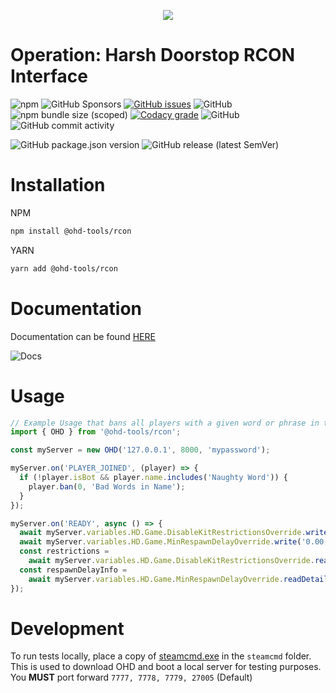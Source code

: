 <p align="center">
  <img src="https://github.com/afocommunity/OHD-RCON/raw/main/.github/assets/logo.png" />
</p>

# Operation: Harsh Doorstop RCON Interface

![npm](https://img.shields.io/npm/dw/@ohd-tools/ohd-rcon) ![GitHub Sponsors](https://img.shields.io/github/sponsors/bombitmanbomb) [![GitHub issues](https://img.shields.io/github/issues/afocommunity/ohd-rcon)](https://github.com/afocommunity/OHD-RCON/issues) ![GitHub](https://img.shields.io/badge/license-MIT-brightgreen) ![npm bundle size (scoped)](https://img.shields.io/bundlephobia/minzip/@ohd-tools/ohd-rcon) [![Codacy grade](https://img.shields.io/codacy/grade/bc777618c71e42fb87caae1c0c970327?logo=codacy)](https://www.codacy.com/gh/afocommunity/OHD-RCON/dashboard?utm_source=github.com&utm_medium=referral&utm_content=afocommunity/OHD-RCON&utm_campaign=Badge_Grade) ![GitHub](https://img.shields.io/badge/node->=16.0.0-brightgreen) ![GitHub commit activity](https://img.shields.io/github/commit-activity/m/afocommunity/ohd-rcon)

![GitHub package.json version](https://img.shields.io/github/package-json/v/afocommunity/ohd-rcon) ![GitHub release (latest SemVer)](https://img.shields.io/github/v/release/afocommunity/ohd-rcon)

# Installation

NPM

```bash
npm install @ohd-tools/rcon
```

YARN

```bash
yarn add @ohd-tools/rcon
```

# Documentation

Documentation can be found [HERE](https://ohd-tools.github.io/OHD-RCON/)

![Docs](https://img.shields.io/website?down_color=red&down_message=offline&up_color=brightgreen&up_message=online&url=https%3A%2F%2Fafocommunity.github.io%2FOHD-RCON%2Fmodules.html)

# Usage

```ts
// Example Usage that bans all players with a given word or phrase in their name.
import { OHD } from '@ohd-tools/rcon';

const myServer = new OHD('127.0.0.1', 8000, 'mypassword');

myServer.on('PLAYER_JOINED', (player) => {
  if (!player.isBot && player.name.includes('Naughty Word')) {
    player.ban(0, 'Bad Words in Name');
  }
});

myServer.on('READY', async () => {
  await myServer.variables.HD.Game.DisableKitRestrictionsOverride.write('1');
  await myServer.variables.HD.Game.MinRespawnDelayOverride.write('0.00');
  const restrictions =
    await myServer.variables.HD.Game.DisableKitRestrictionsOverride.read();
  const respawnDelayInfo =
    await myServer.variables.HD.Game.MinRespawnDelayOverride.readDetailed();
});
```

# Development

To run tests locally, place a copy of [steamcmd.exe](https://developer.valvesoftware.com/wiki/SteamCMD#Windows) in the `steamcmd` folder.
This is used to download OHD and boot a local server for testing purposes. You **MUST** port forward `7777, 7778, 7779, 27005` (Default)
